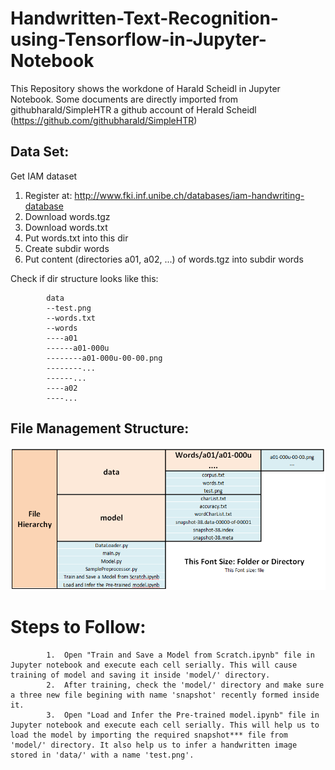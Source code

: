 # Handwritten-Text-Recognition-using-Tensorflow-in-Jupyter-Notebook
This Repository shows the workdone of Harald Scheidl in Jupyter Notebook. 
Some documents are directly imported from githubharald/SimpleHTR a github account of Herald Scheidl
(https://github.com/githubharald/SimpleHTR)
## Data Set:
Get IAM dataset
1. Register at: http://www.fki.inf.unibe.ch/databases/iam-handwriting-database
2. Download words.tgz 
3. Download words.txt
4. Put words.txt into this dir
5. Create subdir words
6. Put content (directories a01, a02, ...) of words.tgz into subdir words

Check if dir structure looks like this:

            data
            --test.png
            --words.txt
            --words
            ----a01
            ------a01-000u
            --------a01-000u-00-00.png
            --------...
            ------...
            ----a02
            ----...
## File Management Structure:
![htr](./FileHierarchy.PNG)

# Steps to Follow:
            1.  Open "Train and Save a Model from Scratch.ipynb" file in Jupyter notebook and execute each cell serially. This will cause training of model and saving it inside 'model/' directory.
            2.  After training, check the 'model/' directory and make sure a three new file begining with name 'snapshot' recently formed inside it.
            3.  Open "Load and Infer the Pre-trained model.ipynb" file in Jupyter notebook and execute each cell serially. This will help us to load the model by importing the required snapshot*** file from 'model/' directory. It also help us to infer a handwritten image stored in 'data/' with a name 'test.png'.
